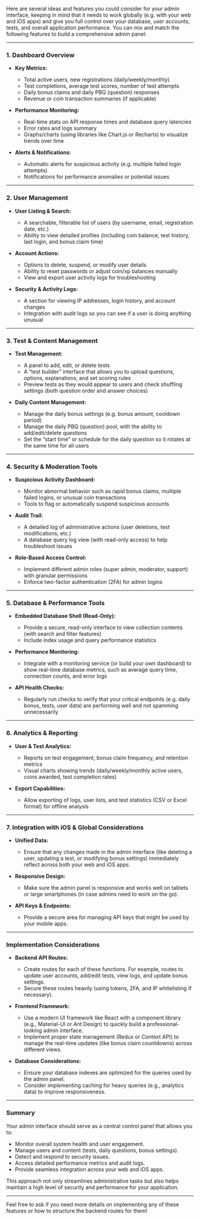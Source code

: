 Here are several ideas and features you could consider for your admin interface, keeping in mind that it needs to work globally (e.g. with your web and iOS apps) and give you full control over your database, user accounts, tests, and overall application performance. You can mix and match the following features to build a comprehensive admin panel:

---

### 1. **Dashboard Overview**

- **Key Metrics:**  
  - Total active users, new registrations (daily/weekly/monthly)
  - Test completions, average test scores, number of test attempts
  - Daily bonus claims and daily PBQ (question) responses  
  - Revenue or coin transaction summaries (if applicable)

- **Performance Monitoring:**  
  - Real-time stats on API response times and database query latencies  
  - Error rates and logs summary  
  - Graphs/charts (using libraries like Chart.js or Recharts) to visualize trends over time

- **Alerts & Notifications:**  
  - Automatic alerts for suspicious activity (e.g. multiple failed login attempts)
  - Notifications for performance anomalies or potential issues

---

### 2. **User Management**

- **User Listing & Search:**  
  - A searchable, filterable list of users (by username, email, registration date, etc.)
  - Ability to view detailed profiles (including coin balance, test history, last login, and bonus claim time)

- **Account Actions:**  
  - Options to delete, suspend, or modify user details
  - Ability to reset passwords or adjust coin/xp balances manually
  - View and export user activity logs for troubleshooting

- **Security & Activity Logs:**  
  - A section for viewing IP addresses, login history, and account changes
  - Integration with audit logs so you can see if a user is doing anything unusual

---

### 3. **Test & Content Management**

- **Test Management:**  
  - A panel to add, edit, or delete tests  
  - A “test builder” interface that allows you to upload questions, options, explanations, and set scoring rules  
  - Preview tests as they would appear to users and check shuffling settings (both question order and answer choices)

- **Daily Content Management:**  
  - Manage the daily bonus settings (e.g. bonus amount, cooldown period)  
  - Manage the daily PBQ (question) pool, with the ability to add/edit/delete questions  
  - Set the “start time” or schedule for the daily question so it rotates at the same time for all users

---

### 4. **Security & Moderation Tools**

- **Suspicious Activity Dashboard:**  
  - Monitor abnormal behavior such as rapid bonus claims, multiple failed logins, or unusual coin transactions
  - Tools to flag or automatically suspend suspicious accounts

- **Audit Trail:**  
  - A detailed log of administrative actions (user deletions, test modifications, etc.)  
  - A database query log view (with read-only access) to help troubleshoot issues

- **Role-Based Access Control:**  
  - Implement different admin roles (super admin, moderator, support) with granular permissions
  - Enforce two-factor authentication (2FA) for admin logins

---

### 5. **Database & Performance Tools**

- **Embedded Database Shell (Read-Only):**  
  - Provide a secure, read-only interface to view collection contents (with search and filter features)  
  - Include index usage and query performance statistics

- **Performance Monitoring:**  
  - Integrate with a monitoring service (or build your own dashboard) to show real-time database metrics, such as average query time, connection counts, and error logs

- **API Health Checks:**  
  - Regularly run checks to verify that your critical endpoints (e.g. daily bonus, tests, user data) are performing well and not spamming unnecessarily

---

### 6. **Analytics & Reporting**

- **User & Test Analytics:**  
  - Reports on test engagement, bonus claim frequency, and retention metrics  
  - Visual charts showing trends (daily/weekly/monthly active users, coins awarded, test completion rates)

- **Export Capabilities:**  
  - Allow exporting of logs, user lists, and test statistics (CSV or Excel format) for offline analysis

---

### 7. **Integration with iOS & Global Considerations**

- **Unified Data:**  
  - Ensure that any changes made in the admin interface (like deleting a user, updating a test, or modifying bonus settings) immediately reflect across both your web and iOS apps.

- **Responsive Design:**  
  - Make sure the admin panel is responsive and works well on tablets or large smartphones (in case admins need to work on the go).

- **API Keys & Endpoints:**  
  - Provide a secure area for managing API keys that might be used by your mobile apps.

---

### Implementation Considerations

- **Backend API Routes:**  
  - Create routes for each of these functions. For example, routes to update user accounts, add/edit tests, view logs, and update bonus settings.
  - Secure these routes heavily (using tokens, 2FA, and IP whitelisting if necessary).

- **Frontend Framework:**  
  - Use a modern UI framework like React with a component library (e.g., Material-UI or Ant Design) to quickly build a professional-looking admin interface.
  - Implement proper state management (Redux or Context API) to manage the real-time updates (like bonus claim countdowns) across different views.

- **Database Considerations:**  
  - Ensure your database indexes are optimized for the queries used by the admin panel.
  - Consider implementing caching for heavy queries (e.g., analytics data) to improve responsiveness.

---

### Summary

Your admin interface should serve as a central control panel that allows you to:
- Monitor overall system health and user engagement.
- Manage users and content (tests, daily questions, bonus settings).
- Detect and respond to security issues.
- Access detailed performance metrics and audit logs.
- Provide seamless integration across your web and iOS apps.

This approach not only streamlines administrative tasks but also helps maintain a high level of security and performance for your application.

---

Feel free to ask if you need more details on implementing any of these features or how to structure the backend routes for them!
